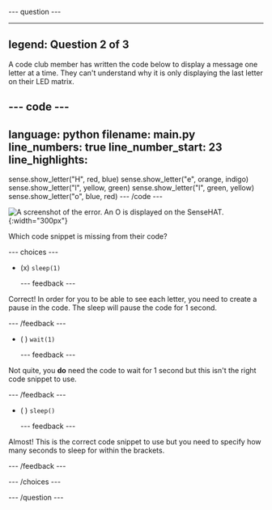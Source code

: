 
--- question ---

---
legend: Question 2 of 3
---

A code club member has written the code below to display a message one letter at a time. They can't understand why it is only displaying the last letter on their LED matrix. 

--- code ---
---
language: python
filename: main.py
line_numbers: true
line_number_start: 23
line_highlights: 
---
sense.show_letter("H", red, blue)
sense.show_letter("e", orange, indigo)
sense.show_letter("l", yellow, green)
sense.show_letter("l", green, yellow)
sense.show_letter("o", blue, red)
--- /code ---

![A screenshot of the error. An O is displayed on the SenseHAT.](images/q2.PNG){:width="300px"}

Which code snippet is missing from their code?

--- choices ---

- (x) `sleep(1)`

  --- feedback ---

Correct! In order for you to be able to see each letter, you need to create a pause in the code. The sleep will pause the code for 1 second. 

  --- /feedback ---

- ( ) `wait(1)`

  --- feedback ---

Not quite, you **do** need the code to wait for 1 second but this isn't the right code snippet to use. 

  --- /feedback ---

- ( ) `sleep()`

  --- feedback ---

Almost! This is the correct code snippet to use but you need to specify how many seconds to sleep for within the brackets. 

  --- /feedback ---

--- /choices ---

--- /question ---
